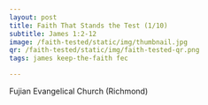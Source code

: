 ```yaml
---
layout: post
title: Faith That Stands the Test (1/10)
subtitle: James 1:2-12
image: /faith-tested/static/img/thumbnail.jpg
qr: /faith-tested/static/img/faith-tested-qr.png
tags: james keep-the-faith fec

---
```

Fujian Evangelical Church (Richmond)
